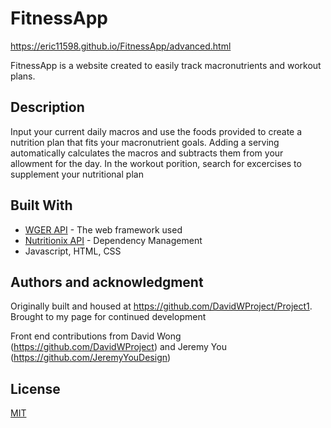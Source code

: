 # FitnessApp

https://eric11598.github.io/FitnessApp/advanced.html

FitnessApp is a website created to easily track macronutrients and workout plans. 

## Description

Input your current daily macros and use the foods provided to create a nutrition plan that fits your macronutrient goals. Adding a serving automatically calculates the macros and subtracts them from your allowment for the day. In the workout porition, search for excercises to supplement your nutritional plan

## Built With

* [WGER API](http://wger.de/api) - The web framework used
* [Nutritionix API](https://www.nutritionix.com/) - Dependency Management
* Javascript, HTML, CSS

## Authors and acknowledgment
Originally built and housed at https://github.com/DavidWProject/Project1. Brought to my page for continued development

Front end contributions from David Wong (https://github.com/DavidWProject) and Jeremy You (https://github.com/JeremyYouDesign)

## License
[MIT](https://choosealicense.com/licenses/mit/)

